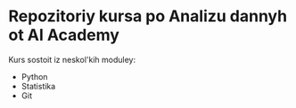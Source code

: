 # Repozitoriy kursa po Analizu dannyh ot AI Academy

Kurs sostoit iz neskol'kih moduley:

* Python
* Statistika 
* Git

